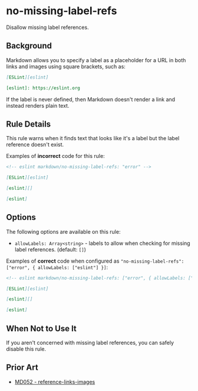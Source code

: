 # no-missing-label-refs

Disallow missing label references.

## Background

Markdown allows you to specify a label as a placeholder for a URL in both links and images using square brackets, such as:

```markdown
[ESLint][eslint]

[eslint]: https://eslint.org
```

If the label is never defined, then Markdown doesn't render a link and instead renders plain text.

## Rule Details

This rule warns when it finds text that looks like it's a label but the label reference doesn't exist.

Examples of **incorrect** code for this rule:

```markdown
<!-- eslint markdown/no-missing-label-refs: "error" -->

[ESLint][eslint]

[eslint][]

[eslint]
```

## Options

The following options are available on this rule:

* `allowLabels: Array<string>` - labels to allow when checking for missing label references. (default: `[]`)

Examples of **correct** code when configured as `"no-missing-label-refs": ["error", { allowLabels: ["eslint"] }]`:

```markdown
<!-- eslint markdown/no-missing-label-refs: ["error", { allowLabels: ["eslint"] }] -->

[ESLint][eslint]

[eslint][]

[eslint]
```

## When Not to Use It

If you aren't concerned with missing label references, you can safely disable this rule.

## Prior Art

* [MD052 - reference-links-images](https://github.com/DavidAnson/markdownlint/blob/main/doc/md052.md)
